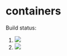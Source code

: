# containers

Build status:

1. [![](https://github.com/nickwilson3/containers_nick/workflows/tests-fibonacci/badge.svg)](https://github.com/nickwilson3/containers_nick/actions?query=workflow%3Atests-fibonacci)
1. [![](https://github.com/nickwilson3/containers_nick/workflows/tests-range/badge.svg)](https://github.com/nickwilson3/containers_nick/actions?query=workflow%3Atests-range)
